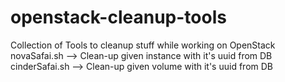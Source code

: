 # openstack-cleanup-tools
Collection of Tools to cleanup stuff while working on OpenStack
novaSafai.sh --> Clean-up given instance with it's uuid from DB
cinderSafai.sh --> Clean-up given volume with it's uuid from DB
